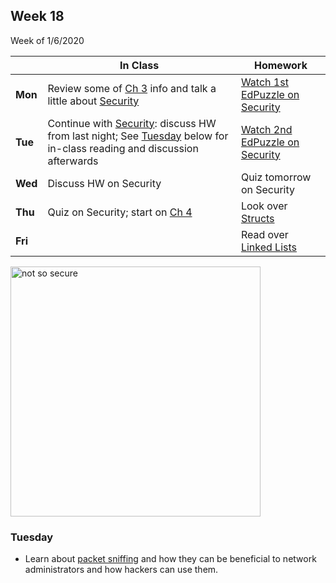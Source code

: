 <meta http-equiv="refresh" content="300"/>

## Week 18  
Week of 1/6/2020 

  |       |In Class               |Homework   |
  |-------|---------              |---------  |
  |**Mon**|Review some of [Ch 3](/ap/curriculum/3/) info and talk a little about [Security](/ap/curriculum/understanding_technology/security/)|[Watch 1st EdPuzzle on Security](https://edpuzzle.com/assignments/5e13baa2db633327c8b03779/watch)|
  |**Tue**|Continue with [Security](/ap/curriculum/understanding_technology/security/): discuss HW from last night; See [Tuesday](/ap/weeks/week18/#tuesday) below for in-class reading and discussion afterwards |[Watch 2nd EdPuzzle on Security](https://edpuzzle.com/assignments/5e14cda6772740414414647a/watch)|
  |**Wed**|Discuss HW on Security| Quiz tomorrow on Security|
  |**Thu**|Quiz on Security; start on [Ch 4](/ap/curriculum/4/) |Look over [Structs](/ap/curriculum/4/notes/#structs) |
  |**Fri**| |Read over [Linked Lists](/ap/curriculum/4/notes/#linked-lists)|

<img src="https://preview.redd.it/eafhy86n5e541.jpg?width=960&crop=smart&auto=webp&s=02a67930b4e5a835eb74f034f98a1e4ad2074607" alt="not so secure" height="400">

### Tuesday
  * Learn about [packet sniffing](https://www.dnsstuff.com/packet-sniffers) and how they can be beneficial to network administrators and how hackers can use them.